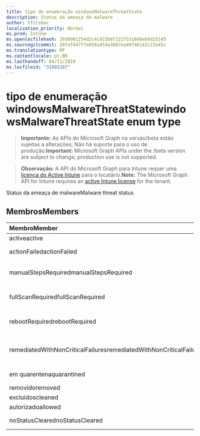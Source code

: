 ```yaml
---
title: tipo de enumeração windowsMalwareThreatState
description: Status da ameaça de malware
author: tfitzmac
localization_priority: Normal
ms.prod: Intune
ms.openlocfilehash: 2936901254d2c4c923b8f2227531666e66d25145
ms.sourcegitcommit: 20fef447f7e658a454a3887ea49746142c22e45c
ms.translationtype: MT
ms.contentlocale: pt-BR
ms.lasthandoff: 04/11/2019
ms.locfileid: "31803287"
---
```

# <a name="windowsmalwarethreatstate-enum-type"></a><span data-ttu-id="cb2b4-103">tipo de enumeração windowsMalwareThreatState</span><span class="sxs-lookup"><span data-stu-id="cb2b4-103">windowsMalwareThreatState enum type</span></span>

> <span data-ttu-id="cb2b4-104">**Importante:** As APIs do Microsoft Graph na versão/beta estão sujeitas a alterações; Não há suporte para o uso de produção.</span><span class="sxs-lookup"><span data-stu-id="cb2b4-104">**Important:** Microsoft Graph APIs under the /beta version are subject to change; production use is not supported.</span></span>

> <span data-ttu-id="cb2b4-105">**Observação:** A API do Microsoft Graph para Intune requer uma [licença do Active Intune](https://go.microsoft.com/fwlink/?linkid=839381) para o locatário.</span><span class="sxs-lookup"><span data-stu-id="cb2b4-105">**Note:** The Microsoft Graph API for Intune requires an [active Intune license](https://go.microsoft.com/fwlink/?linkid=839381) for the tenant.</span></span>

<span data-ttu-id="cb2b4-106">Status da ameaça de malware</span><span class="sxs-lookup"><span data-stu-id="cb2b4-106">Malware threat status</span></span>

## <a name="members"></a><span data-ttu-id="cb2b4-107">Membros</span><span class="sxs-lookup"><span data-stu-id="cb2b4-107">Members</span></span>
|<span data-ttu-id="cb2b4-108">Membro</span><span class="sxs-lookup"><span data-stu-id="cb2b4-108">Member</span></span>|<span data-ttu-id="cb2b4-109">Valor</span><span class="sxs-lookup"><span data-stu-id="cb2b4-109">Value</span></span>|<span data-ttu-id="cb2b4-110">Descrição</span><span class="sxs-lookup"><span data-stu-id="cb2b4-110">Description</span></span>|
|:---|:---|:---|
|<span data-ttu-id="cb2b4-111">active</span><span class="sxs-lookup"><span data-stu-id="cb2b4-111">active</span></span>|<span data-ttu-id="cb2b4-112">,0</span><span class="sxs-lookup"><span data-stu-id="cb2b4-112">0</span></span>|<span data-ttu-id="cb2b4-113">Ativo</span><span class="sxs-lookup"><span data-stu-id="cb2b4-113">Active</span></span>|
|<span data-ttu-id="cb2b4-114">actionFailed</span><span class="sxs-lookup"><span data-stu-id="cb2b4-114">actionFailed</span></span>|<span data-ttu-id="cb2b4-115">1</span><span class="sxs-lookup"><span data-stu-id="cb2b4-115">1</span></span>|<span data-ttu-id="cb2b4-116">Falha na ação</span><span class="sxs-lookup"><span data-stu-id="cb2b4-116">Action failed</span></span>|
|<span data-ttu-id="cb2b4-117">manualStepsRequired</span><span class="sxs-lookup"><span data-stu-id="cb2b4-117">manualStepsRequired</span></span>|<span data-ttu-id="cb2b4-118">duas</span><span class="sxs-lookup"><span data-stu-id="cb2b4-118">2</span></span>|<span data-ttu-id="cb2b4-119">Etapas manuais necessárias</span><span class="sxs-lookup"><span data-stu-id="cb2b4-119">Manual steps required</span></span>|
|<span data-ttu-id="cb2b4-120">fullScanRequired</span><span class="sxs-lookup"><span data-stu-id="cb2b4-120">fullScanRequired</span></span>|<span data-ttu-id="cb2b4-121">3D</span><span class="sxs-lookup"><span data-stu-id="cb2b4-121">3</span></span>|<span data-ttu-id="cb2b4-122">Verificação completa necessária</span><span class="sxs-lookup"><span data-stu-id="cb2b4-122">Full scan required</span></span>|
|<span data-ttu-id="cb2b4-123">rebootRequired</span><span class="sxs-lookup"><span data-stu-id="cb2b4-123">rebootRequired</span></span>|<span data-ttu-id="cb2b4-124">quatro</span><span class="sxs-lookup"><span data-stu-id="cb2b4-124">4</span></span>|<span data-ttu-id="cb2b4-125">ReInicialização necessária</span><span class="sxs-lookup"><span data-stu-id="cb2b4-125">Reboot required</span></span>|
|<span data-ttu-id="cb2b4-126">remediatedWithNonCriticalFailures</span><span class="sxs-lookup"><span data-stu-id="cb2b4-126">remediatedWithNonCriticalFailures</span></span>|<span data-ttu-id="cb2b4-127">0,5</span><span class="sxs-lookup"><span data-stu-id="cb2b4-127">5</span></span>|<span data-ttu-id="cb2b4-128">Corrigido com falhas não críticas</span><span class="sxs-lookup"><span data-stu-id="cb2b4-128">Remediated with non critical failures</span></span> |
|<span data-ttu-id="cb2b4-129">em quarentena</span><span class="sxs-lookup"><span data-stu-id="cb2b4-129">quarantined</span></span>|<span data-ttu-id="cb2b4-130">6</span><span class="sxs-lookup"><span data-stu-id="cb2b4-130">6</span></span>|<span data-ttu-id="cb2b4-131">Em quarentena</span><span class="sxs-lookup"><span data-stu-id="cb2b4-131">Quarantined</span></span>|
|<span data-ttu-id="cb2b4-132">removido</span><span class="sxs-lookup"><span data-stu-id="cb2b4-132">removed</span></span>|<span data-ttu-id="cb2b4-133">178</span><span class="sxs-lookup"><span data-stu-id="cb2b4-133">7</span></span>|<span data-ttu-id="cb2b4-134">Removido</span><span class="sxs-lookup"><span data-stu-id="cb2b4-134">Removed</span></span>|
|<span data-ttu-id="cb2b4-135">excluídos</span><span class="sxs-lookup"><span data-stu-id="cb2b4-135">cleaned</span></span>|<span data-ttu-id="cb2b4-136">8</span><span class="sxs-lookup"><span data-stu-id="cb2b4-136">8</span></span>|<span data-ttu-id="cb2b4-137">Excluídos</span><span class="sxs-lookup"><span data-stu-id="cb2b4-137">Cleaned</span></span>|
|<span data-ttu-id="cb2b4-138">autorizado</span><span class="sxs-lookup"><span data-stu-id="cb2b4-138">allowed</span></span>|<span data-ttu-id="cb2b4-139">241</span><span class="sxs-lookup"><span data-stu-id="cb2b4-139">9</span></span>|<span data-ttu-id="cb2b4-140">Permitido</span><span class="sxs-lookup"><span data-stu-id="cb2b4-140">Allowed</span></span>|
|<span data-ttu-id="cb2b4-141">noStatusCleared</span><span class="sxs-lookup"><span data-stu-id="cb2b4-141">noStatusCleared</span></span>|<span data-ttu-id="cb2b4-142">254</span><span class="sxs-lookup"><span data-stu-id="cb2b4-142">10</span></span>|<span data-ttu-id="cb2b4-143">Sem status limpo</span><span class="sxs-lookup"><span data-stu-id="cb2b4-143">No status cleared</span></span>|





